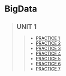 # BigData

>## UNIT 1
>> * [PRACTICE 1 ](https://github.com/Eduardoitt/BigData/blob/Unidad1/Unidad1/Practicas_Tarea/Practica1/Readme.md)
>> * [PRACTICE 2 ](https://github.com/Eduardoitt/BigData/blob/Unidad1/Unidad1/Practicas_Tarea/Practica2/Readme.md)
>> * [PRACTICE 3 ](https://github.com/Eduardoitt/BigData/blob/Unidad1/Unidad1/Practicas_Tarea/Practica3/Readme.md)
>> * [PRACTICE 4 ](https://github.com/Eduardoitt/BigData/blob/Unidad1/Unidad1/Practicas_Tarea/Tarea4/PearsonCorrelation.md)
>> * [PRACTICE 5 ](https://github.com/Eduardoitt/BigData/blob/Unidad1/Unidad1/Practicas_Tarea/Practica5/Readme.md)
>> * [PRACTICE 6 ](https://github.com/Eduardoitt/BigData/blob/Unidad1/Unidad1/Practicas_Tarea/Practica6/Readme.md)
>> * [PRACTICE 7 ](https://github.com/Eduardoitt/BigData/blob/Unidad1/Unidad1/Practicas_Tarea/Practica7/variance.scala)

